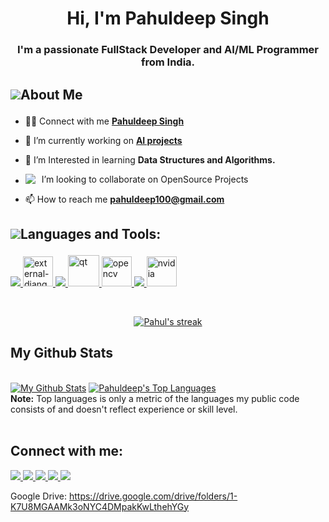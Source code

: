 <h1 align="center">Hi, I'm Pahuldeep Singh</h1>

<h3 align="center">I'm a passionate FullStack Developer and AI/ML Programmer from India.</h3>

## <p style="display:flex; align-items: center"> <img src="https://img.icons8.com/external-vitaliy-gorbachev-lineal-color-vitaly-gorbachev/48/000000/external-man-event-vitaliy-gorbachev-lineal-color-vitaly-gorbachev-1.png"/> About Me </p> 

- 👨‍💻 Connect with me **[Pahuldeep Singh](https://www.linkedin.com/in/pahuldeep-singh-424351161)**

- 🔭 I’m currently working on **[AI projects](https://github.com/pahuldeep?tab=repositories)**

- 🌱 I’m Interested in learning **Data Structures and Algorithms.**

- <p style="display:flex; align-items: center;"> <img src="https://img.icons8.com/color/18/000000/teamwork--v2.png" style="margin-right: 10px"/> I’m looking to collaborate on OpenSource Projects </p>

- 📫 How to reach me **pahuldeep100@gmail.com**

## <p style="display:flex; align-items: center"> <img src="https://img.icons8.com/color/48/000000/source-code.png"/> Languages and Tools:</p> 

<p align="left"> 
<!--Python--> 
<a href="https://www.python.org/" target="_blank"> <img src="https://img.icons8.com/fluency/48/000000/python.png"/> 
</a>
<!--Django--> 
<a href="https://www.djangoproject.com/" target="_blank"> 
<!--<img src="https://img.icons8.com/color/48/000000/django.png"/> -->
<img width="48" height="48" src="https://img.icons8.com/external-tal-revivo-color-tal-revivo/48/external-django-a-high-level-python-web-framework-that-encourages-rapid-development-logo-color-tal-revivo.png" alt="external-django-a-high-level-python-web-framework-that-encourages-rapid-development-logo-color-tal-revivo"/>
</a>
<!--GITBASH-->
<a href="https://git-scm.com/" target="_blank"> <img src="https://img.icons8.com/color/48/000000/git.png"/> 
</a> 
<!--QT Framework--> 
<a href="https://docs.opencv.org/4.x/index.html" target="_blank">
<img <img width="50" height="50" src="https://img.icons8.com/ios/50/qt.png" alt="qt"/> 
</a>
<!--OpenCV-->
<a href="https://docs.opencv.org/4.x/index.html" target="_blank"><img width="48" height="48" src="https://img.icons8.com/color/48/opencv.png" alt="opencv"/> </a>
<!--C++--> 
<a href="https://isocpp.org/" target="_blank"> 
<img src="https://img.icons8.com/color/50/000000/c-plus-plus-logo.png"/> 
</a>
<!--CUDA-->
<a href="https://docs.nvidia.com/cuda/cuda-toolkit-release-notes/contents.html" target="_blank"> <img width="48" height="48" src="https://img.icons8.com/color/48/nvidia.png" alt="nvidia"/> </a>

<!--MySQL-->    
<!--<a href="https://www.mysql.com/" target="_blank"> <img src="https://img.icons8.com/fluency/48/000000/mysql-logo.png"/> </a> -->
<!--Javascript-->
<!--<a href="https://developer.mozilla.org/en-US/docs/Web/JavaScript" target="_blank"> <img src="https://img.icons8.com/color/48/000000/javascript.png"/> </a> -->
<!--HTML-->
<!--<a href="https://www.w3.org/html/" target="_blank"> <img src="https://img.icons8.com/color/48/000000/html-5.png"/> </a> -->
<!--CSS-->
<!--<a href="https://www.w3schools.com/css/" target="_blank"> <img src="https://img.icons8.com/color/48/000000/css3.png"/> </a> -->
    
</p>

<br/>

<p align="center">
    <a href="https://github.com/pahuldeep/github-readme-streak-stats">
        <img title="🔥 Get streak stats for your profile at git.io/streak-stats" alt="Pahul's streak" src="https://github-readme-streak-stats.herokuapp.com/?user=pahuldeep&theme=black-ice&hide_border=true&stroke=0000&background=060A0CD0"/>
    </a>
</p>


## My Github Stats

  <br/>
    <a href="https://github.com/pahuldeep/github-readme-stats"><img alt="My Github Stats" src="https://github-readme-stats.vercel.app/api?username=pahuldeep&show_icons=true&count_private=true&theme=react&hide_border=true&bg_color=0D1117" /></a>
  <a href="https://github.com/pahuldeep/github-readme-stats"><img alt="Pahuldeep's Top Languages" src="https://github-readme-stats.vercel.app/api/top-langs/?username=pahuldeep&langs_count=8&count_private=true&layout=compact&theme=react&hide_border=true&bg_color=0D1117" /></a>
  <br/>
  <b>Note:</b> Top languages is only a metric of the languages my public code consists of and doesn't reflect experience or skill level.


<br/>
<br/>


## Connect with me:
<p align="left">

<a href = "https://www.linkedin.com/in/pahuldeep-singh-424351161">
<img src="https://img.icons8.com/fluent/48/000000/linkedin.png"/>
</a>
<a href = "https://twitter.com/pahuldeep_">
<img src="https://img.icons8.com/fluent/48/000000/twitter.png"/>
</a>
<a href = "https://www.instagram.com/pahul.deep17/">
<img src="https://img.icons8.com/fluent/48/000000/instagram-new.png"/>
</a>
<a href = "https://soundcloud.com/user-743173062/"> 
<img src="https://img.icons8.com/color/48/000000/soundcloud.png"/> 
</a>
<a href = "https://www.youtube.com/channel/UC1X4wqNFSZ4LlzB3MZsfmsw"> 
<img src="https://img.icons8.com/color/48/000000/youtube-play.png"/> 
</a>
 <!--<a herf = "https://drive.google.com/drive/folders/1-K7U8MGAAMk3oNYC4DMpakKwLthehYGy"><img src="https://img.icons8.com/color/48/000000/google-drive--v1.png"/></a> -->
 
Google Drive: 
https://drive.google.com/drive/folders/1-K7U8MGAAMk3oNYC4DMpakKwLthehYGy
</p>
